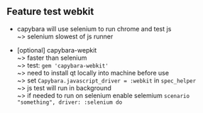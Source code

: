 ## Feature test webkit  
* capybara will use selenium to run chrome and test js  
~> selenium slowest of js runner  

* [optional] capybara-wepkit  
~> faster than selenium  
~> test: `gem 'capybara-webkit'`  
~> need to install qt locally into machine before use  
~> set `Capybara.javascript_driver = :webkit` in `spec_helper`  
~> js test will run in background  
~> if needed to run on selenium enable selemium `scenario "something", driver: :selenium do`